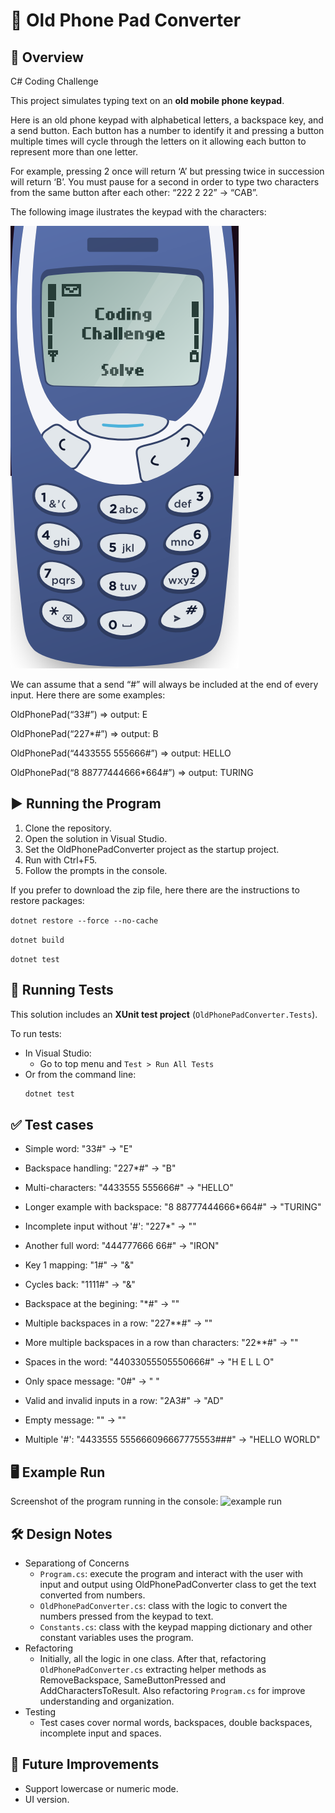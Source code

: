 ﻿# 📱 Old Phone Pad Converter

## 📖 Overview

C# Coding Challenge

This project simulates typing text on an **old mobile phone keypad**.  

Here is an old phone keypad with alphabetical letters, a backspace key, and a send button. Each button has a number to identify it and pressing a button multiple times will cycle through the letters on it allowing each button to represent more than one letter.

For example, pressing 2 once will return ‘A’ but pressing twice in
succession will return ‘B’.
You must pause for a second in order to type two characters from the same button
after each other: “222 2 22” -> “CAB”.

The following image ilustrates the keypad with the characters:

![Phone Keypad](docs/phone-keypad.png)

We can assume that a send “#” will always be included at the end of every input.
Here there are some examples:

OldPhonePad(“33#”) => output: E

OldPhonePad(“227*#”) => output: B

OldPhonePad(“4433555 555666#”) => output: HELLO

OldPhonePad(“8 88777444666*664#”) => output: TURING

## ▶️ Running the Program
1.	Clone the repository.
2.	Open the solution in Visual Studio.
3.	Set the OldPhonePadConverter project as the startup project.
4.	Run with Ctrl+F5.
5.	Follow the prompts in the console.

If you prefer to download the zip file, here there are the instructions to restore packages:

`dotnet restore --force --no-cache`

`dotnet build`

`dotnet test`


## 🧪 Running Tests
This solution includes an **XUnit test project** (`OldPhonePadConverter.Tests`).

To run tests:
- In Visual Studio:  
  - Go to top menu and `Test > Run All Tests`  
- Or from the command line:  
  ```bash
  dotnet test

## ✅ Test cases
- Simple word: "33#" → "E"

- Backspace handling: "227*#" → "B"

- Multi-characters: "4433555 555666#" → "HELLO"

- Longer example with backspace: "8 88777444666*664#" → "TURING"

- Incomplete input without '#': "227*" → ""

- Another full word: "444777666 66#" → "IRON"

- Key 1 mapping: "1#" → "&"

- Cycles back: "1111#" → "&"

- Backspace at the begining: "*#" → ""

- Multiple backspaces in a row: "227**#" → ""

- More multiple backspaces in a row than characters: "22**#" → "" 

- Spaces in the word: "44033055505550666#" → "H E L L O"

- Only space message: "0#" → " "

- Valid and invalid inputs in a row: "2A3#" → "AD"

- Empty message: "" → ""

- Multiple '#': "4433555 555666096667775553###" → "HELLO WORLD"


## 🖥️ Example Run
Screenshot of the program running in the console:
![example run](docs/example-run.png)

## 🛠️ Design Notes
- Separationg of Concerns
	- `Program.cs`: execute the program and interact with the user with input and output using OldPhonePadConverter class to get the text converted from numbers.
	- `OldPhonePadConverter.cs`: class with the logic to convert the numbers pressed from the keypad to text.
	- `Constants.cs`: class with the keypad mapping dictionary and other constant variables uses the program.
- Refactoring
	- Initially, all the logic in one class. After that, refactoring `OldPhonePadConverter.cs` extracting helper methods as RemoveBackspace, SameButtonPressed and AddCharactersToResult. Also refactoring `Program.cs` for improve understanding and organization.
- Testing
	- Test cases cover normal words, backspaces, double backspaces, incomplete input and spaces.

## 🚀 Future Improvements
- Support lowercase or numeric mode.
- UI version.